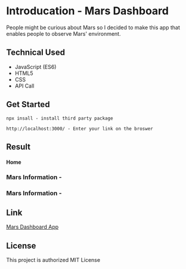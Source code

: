 # Introducation - Mars Dashboard

People might be curious about Mars so I decided to make this app that enables people to observe Mars' environment.

## Technical Used

* JavaScript (ES6)
* HTML5
* CSS
* API Call

## Get Started

```
npx insall - install third party package
```

```
http://localhost:3000/ - Enter your link on the broswer
```

## Result

#### Home

### Mars Information - 

### Mars Information - 

## Link 
[Mars Dashboard App](https://dinosaurs.vercel.app/)

## License

This project is authorized MIT License
